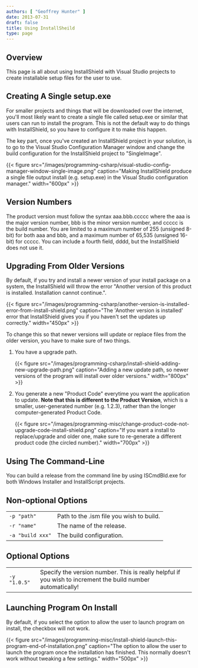 ```yaml
---
authors: [ "Geoffrey Hunter" ]
date: 2013-07-31
draft: false
title: Using InstallSheild
type: page
---
```


## Overview

This page is all about using InstallShield with Visual Studio projects to create installable setup files for the user to use.

## Creating A Single setup.exe

For smaller projects and things that will be downloaded over the internet, you'll most likely want to create a single file called setup.exe or similar that users can run to install the program. This is not the default way to do things with InstallShield, so you have to configure it to make this happen.

The key part, once you've created an InstallShield project in your solution, is to go to the Visual Studio Configuration Manager window and change the build configuration for the InstallShield project to "SingleImage".

{{< figure src="/images/programming-csharp/visual-studio-config-manager-window-single-image.png" caption="Making InstallShield produce a single file output install (e.g. setup.exe) in the Visual Studio configuration manager."  width="600px" >}}

## Version Numbers

The product version must follow the syntax aaa.bbb.ccccc where the aaa is the major version number, bbb is the minor version number, and ccccc is the build number. You are limited to a maximum number of 255 (unsigned 8-bit) for both aaa and bbb, and a maximum number of 65,535 (unsigned 16-bit) for ccccc. You can include a fourth field, dddd, but the InstallShield does not use it.

## Upgrading From Older Versions

By default, if you try and install a newer version of your install package on a system, the InstallShield will throw the error "Another version of this product is installed. Installation cannot continue.".

{{< figure src="/images/programming-csharp/another-version-is-installed-error-from-install-shield.png" caption="The 'Another version is installed' error that InstallShield gives you if you haven't set the updates up correctly."  width="450px" >}}

To change this so that newer versions will update or replace files from the older version, you have to make sure of two things.

1. You have a upgrade path.

	{{< figure src="/images/programming-csharp/install-shield-adding-new-upgrade-path.png" caption="Adding a new update path, so newer versions of the program will install over older versions."  width="800px" >}}

2. You generate a new "Product Code" everytime you want the application to update. **Note that this is different to the Product Version**, which is a smaller, user-generated number (e.g. 1.2.3), rather than the longer computer-generated Product Code.

	{{< figure src="/images/programming-misc/change-product-code-not-upgrade-code-install-shield.png" caption="If you want a install to replace/upgrade and older one, make sure to re-generate a different product code (the circled number)."  width="700px" >}}

## Using The Command-Line

You can build a release from the command line by using ISCmdBld.exe for both Windows Installer and InstallScript projects.

## Non-optional Options

<table>
  <tbody>
    <tr>
      <td><code>-p "path"</code></td>
      <td>Path to the .ism file you wish to build.</td>
    </tr>
    <tr>
      <td><code>-r "name"</code></td>
      <td>The name of the release.</td>
    </tr>
    <tr>
      <td><code>-a "build xxx"</code></td>
      <td>The build configuration.</td>
    </tr>
  </tbody>
</table>

## Optional Options

<table>
  <tbody>
    <tr>
      <td><code>-y "1.0.5"</code></td>
      <td>Specify the version number. This is really helpful if you wish to increment the build number automatically!
    </td>
    </tr>
  </tbody>
</table>

## Launching Program On Install

By default, if you select the option to allow the user to launch program on install, the checkbox will not work.

{{< figure src="/images/programming-misc/install-shield-launch-this-program-end-of-installation.png" caption="The option to allow the user to launch the program once the installation has finished. This normally doesn't work without tweaking a few settings."  width="500px" >}}
